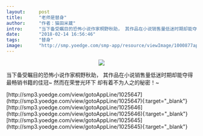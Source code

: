 ```yaml
---
layout:     post
title:      "老师是替身"
author:     "作者：猫田米蔵"
intro:      "当下备受瞩目的恐怖小说作家桐野秋助， 其作品在小说销售量低迷时期却能夺得最畅销书籍的佳冠~ 然而在荣誉光环下 却有着不为人之的秘密！~"
date:       "2018-02-14 16:56:46"
tags:       "替身"
image:      "http://smp.yoedge.com/smp-app/resource/viewImage/1000877appline.png"
---
```

<div style="text-align: center">
<p><img src="http://smp.yoedge.com/smp-app/resource/viewImage/1000877appline.png"/></p>
</div>
<p class="post-meta">
<span>当下备受瞩目的恐怖小说作家桐野秋助， 其作品在小说销售量低迷时期却能夺得最畅销书籍的佳冠~ 然而在荣誉光环下 却有着不为人之的秘密！~</span>
</p>
[http://smp3.yoedge.com/view/gotoAppLine/1025647](http://smp3.yoedge.com/view/gotoAppLine/1025647){:target="_blank"}
[http://smp3.yoedge.com/view/gotoAppLine/1025646](http://smp3.yoedge.com/view/gotoAppLine/1025646){:target="_blank"}
[http://smp3.yoedge.com/view/gotoAppLine/1025645](http://smp3.yoedge.com/view/gotoAppLine/1025645){:target="_blank"}


